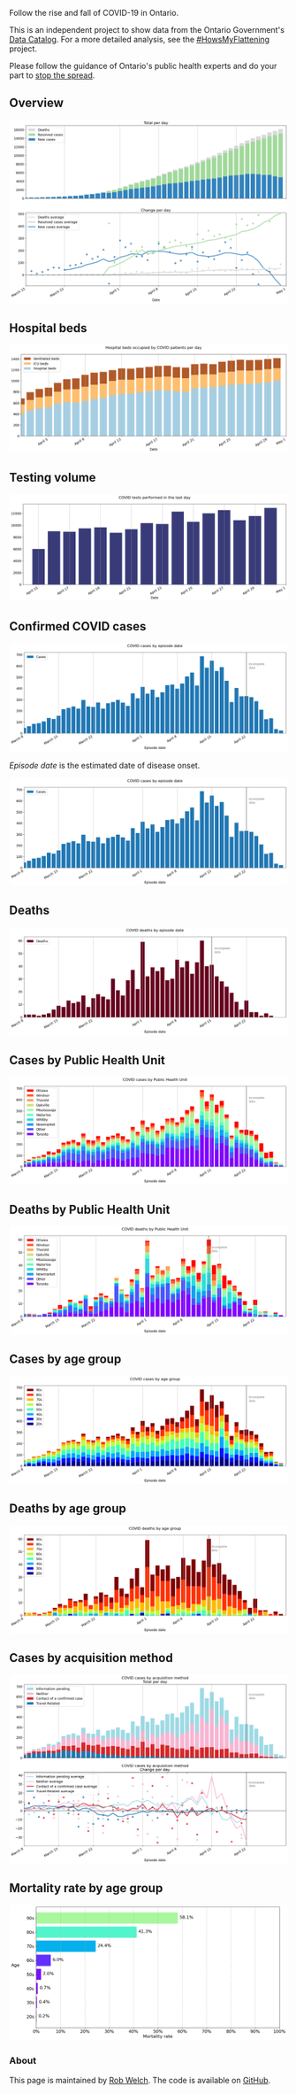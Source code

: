 Follow the rise and fall of COVID-19 in Ontario.

This is an independent project to show data from the Ontario Government's [Data Catalog](https://data.ontario.ca/dataset?keywords_en=COVID-19). For a more detailed analysis, see the [#HowsMyFlattening](https://howsmyflattening.ca) project.

Please follow the guidance of Ontario's public health experts and do your part to [stop the spread](https://www.ontario.ca/page/covid-19-stop-spread).

## Overview
![](covid_ontario/plots/overview.png) 

## Hospital beds 
![](covid_ontario/plots/hospital.png) 

## Testing volume
![](covid_ontario/plots/testing.png) 

## Confirmed COVID cases 
![](covid_ontario/plots/positive_cases.png) 

_Episode date_ is the estimated date of disease onset. 

![](covid_ontario/plots/positive_cases.png) 
## Deaths
![](covid_ontario/plots/deaths.png) 

## Cases by Public Health Unit 
![](covid_ontario/plots/cases_city.png) 

## Deaths by Public Health Unit 
![](covid_ontario/plots/deaths_city.png) 

## Cases by age group
![](covid_ontario/plots/cases_age.png) 

## Deaths by age group
![](covid_ontario/plots/deaths_age.png) 

## Cases by acquisition method
![](covid_ontario/plots/cases_acquisition.png) 

## Mortality rate by age group 
![](covid_ontario/plots/mortality_age.png) 

### About 
This page is maintained by [Rob Welch](mailto:rlwelch@gmail.com). The code is available on [GitHub](https://github.com/rlwelch/covid-ontario).
